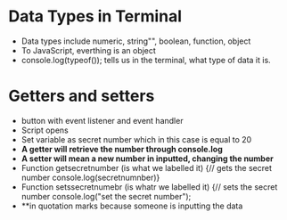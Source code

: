 
# Data Types in Terminal 
- Data types include numeric, string"", boolean, function, object
- To JavaScript, everthing is an object
- console.log(typeof()); tells us in the terminal, what type of data it is.

# Getters and setters
- button with event listener and event handler 
- Script opens
- Set variable as secret number which in this case is equal to 20
- **A getter will retrieve the number through console.log**
- **A setter will mean a new number in inputted, changing the number**
- Function getsecretnumber (is what we labelled it) {// gets the secret number console.log(secretnumnber)}
- Function setssecretnumebr (is whatr we labelled it) {// sets the secret number console.log("set the secret number");
- **in quotation marks because someone is inputting the data


